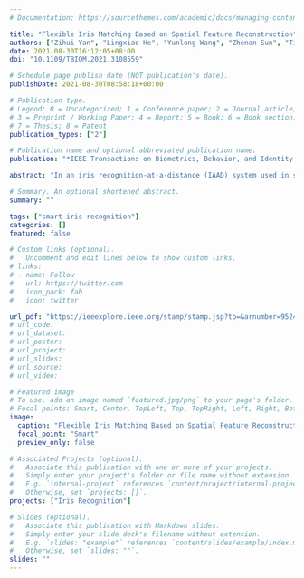 ```yaml
---
# Documentation: https://sourcethemes.com/academic/docs/managing-content/

title: "Flexible Iris Matching Based on Spatial Feature Reconstruction"
authors: ["Zihui Yan", "Lingxiao He", "Yunlong Wang", "Zhenan Sun", "Tieniu Tan"]
date: 2021-08-30T16:12:05+08:00
doi: "10.1109/TBIOM.2021.3108559"

# Schedule page publish date (NOT publication's date).
publishDate: 2021-08-30T08:58:18+00:00

# Publication type.
# Legend: 0 = Uncategorized; 1 = Conference paper; 2 = Journal article;
# 3 = Preprint / Working Paper; 4 = Report; 5 = Book; 6 = Book section;
# 7 = Thesis; 8 = Patent
publication_types: ["2"]

# Publication name and optional abbreviated publication name.
publication: "*IEEE Transactions on Biometrics, Behavior, and Identity Science(TBIOM)*"

abstract: "In an iris recognition-at-a-distance (IAAD) system used in surveillance scenarios, the camera usually captures a large number of low-quality images. These images exhibit partial occlusions due to eyelids and eyelashes, specular reflections, and severe deformations caused by pupil dilations and contractions. Recognizing these low-quality images is a challenging yet dominant problem in IAAD. To mitigate this issue, current iris recognition systems mostly filter out low-quality images by using strict criteria based on image quality evaluation. This strategy, however, wastes device capabilities and produces low throughput of subjects. Other systems require highly cooperative users. In this work, we propose a novel occlusion-robust, deformation-robust, and alignment-free framework for low-quality iris matching, which integrates the merits of deep features and sparse representation in an end-to-end learning process known as iris spatial feature reconstruction (ISFR). Here each probe image can be sparsely reconstructed on the basis of appropriate feature maps from gallery high-quality images. ISFR uses the error from robust reconstruction over spatial pyramid features to measure similarities between two iris images, which naturally avoids the time-consuming alignment step. In summary, the distinctiveness of deep features, the robustness of sparse reconstruction, and the flexibility of multiscale matching strategy are unified in a general framework to attain more accurate and reasonable iris matching. Extensive experimental results on four public iris image databases demonstrate that the proposed method significantly outperforms both traditional and deep learning-based iris recognition methods."

# Summary. An optional shortened abstract.
summary: ""

tags: ["smart iris recognition"]
categories: []
featured: false

# Custom links (optional).
#   Uncomment and edit lines below to show custom links.
# links:
# - name: Follow
#   url: https://twitter.com
#   icon_pack: fab
#   icon: twitter

url_pdf: "https://ieeexplore.ieee.org/stamp/stamp.jsp?tp=&arnumber=9524810"
# url_code:
# url_dataset:
# url_poster:
# url_project:
# url_slides:
# url_source:
# url_video:

# Featured image
# To use, add an image named `featured.jpg/png` to your page's folder. 
# Focal points: Smart, Center, TopLeft, Top, TopRight, Left, Right, BottomLeft, Bottom, BottomRight.
image:
  caption: "Flexible Iris Matching Based on Spatial Feature Reconstruction"
  focal_point: "Smart"
  preview_only: false

# Associated Projects (optional).
#   Associate this publication with one or more of your projects.
#   Simply enter your project's folder or file name without extension.
#   E.g. `internal-project` references `content/project/internal-project/index.md`.
#   Otherwise, set `projects: []`.
projects: ["Iris Recognition"]

# Slides (optional).
#   Associate this publication with Markdown slides.
#   Simply enter your slide deck's filename without extension.
#   E.g. `slides: "example"` references `content/slides/example/index.md`.
#   Otherwise, set `slides: ""`.
slides: ""
---
```


